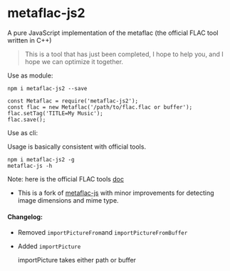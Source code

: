 # metaflac-js2

A pure JavaScript implementation of the metaflac (the official FLAC tool written in C++)

> This is a tool that has just been completed, I hope to help you, and I hope we can optimize it together.

Use as module:

```
npm i metaflac-js2 --save
```

```
const Metaflac = require('metaflac-js2');
const flac = new Metaflac('/path/to/flac.flac or buffer');
flac.setTag('TITLE=My Music');
flac.save();
```

Use as cli:

Usage is basically consistent with official tools.

```
npm i metaflac-js2 -g
metaflac-js -h
```

Note: here is the official FLAC tools [doc](https://xiph.org/flac/documentation_tools_metaflac.html)

- This is a fork of [metaflac-js](https://github.com/ishowshao/metaflac-js) with minor improvements for detecting image dimensions and mime type.

#### Changelog:

- Removed `importPictureFrom`and `importPictureFromBuffer`
- Added `importPicture`


    importPicture takes either path or buffer
